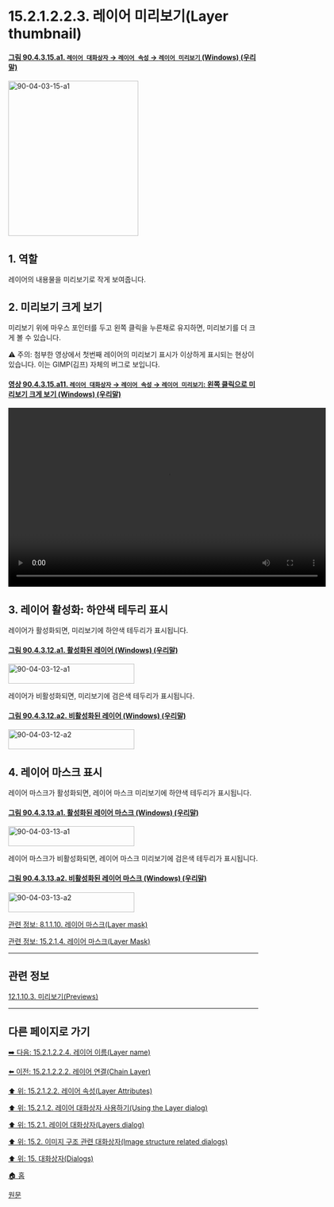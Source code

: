 # 15.2.1.2.2.3. 레이어 미리보기(Layer thumbnail)

<a id="90-04-03-15-a1"></a>

#### [그림 90.4.3.15.a1. `레이어 대화상자` → `레이어 속성` → `레이어 미리보기` (Windows) (우리말)](./90-04-0003-015-layer_thumbnail.md#90-04-03-15-a1)
<img width="262" height="312" alt="90-04-03-15-a1" src="https://github.com/wonder13662/gimp/assets/15767104/c45f1859-9374-43ed-8a4e-4755b02d45f3" />

<a id="15-02-01-02-02-03-s1"></a>

## 1. 역할
레이어의 내용물을 미리보기로 작게 보여줍니다.

<a id="15-02-01-02-02-03-s2"></a>

## 2. 미리보기 크게 보기
미리보기 위에 마우스 포인터를 두고 왼쪽 클릭을 누른채로 유지하면, 미리보기를 더 크게 볼 수 있습니다.

⚠️ 주의: 첨부한 영상에서 첫번째 레이어의 미리보기 표시가 이상하게 표시되는 현상이 있습니다. 이는 GIMP(김프) 자체의 버그로 보입니다.

<a comment="TODO 버그 리포트 필요"></a>

<a id="90-04-03-15-a11"></a>

#### [영상 90.4.3.15.a11. `레이어 대화상자` → `레이어 속성` → `레이어 미리보기`: 왼쪽 클릭으로 미리보기 크게 보기 (Windows) (우리말)](./90-04-0003-015-layer_thumbnail.md#90-04-03-15-a11)
<video controls="controls" width="640" height="360" src="https://github.com/wonder13662/gimp/assets/15767104/cd112409-d136-450d-9d26-0786f6eab2b5"></video>

<a id="15-02-01-02-02-03-s3"></a>

## 3. 레이어 활성화: 하얀색 테두리 표시
레이어가 활성화되면, 미리보기에 하얀색 테두리가 표시됩니다.

<a id="90-04-03-12-a1"></a>

#### [그림 90.4.3.12.a1. 활성화된 레이어 (Windows) (우리말)](./90-04-0003-012-active_layer.md#90-04-03-12-a1)
<img width="254" height="40" alt="90-04-03-12-a1" src="https://github.com/wonder13662/gimp/assets/15767104/c2fae760-5fea-4134-a7f7-dd8b735bf04a" />

레이어가 비활성화되면, 미리보기에 검은색 테두리가 표시됩니다.

<a id="90-04-03-12-a2"></a>

#### [그림 90.4.3.12.a2. 비활성화된 레이어 (Windows) (우리말)](./90-04-0003-012-active_layer.md#90-04-03-12-a2)
<img width="254" height="40" alt="90-04-03-12-a2" src="https://github.com/wonder13662/gimp/assets/15767104/2a9325af-952e-428a-b93b-01d010712edc" />

<a id="15-02-01-02-02-03-s4"></a>

## 4. 레이어 마스크 표시
레이어 마스크가 활성화되면, 레이어 마스크 미리보기에 하얀색 테두리가 표시됩니다.

<a id="90-04-03-13-a1"></a>

#### [그림 90.4.3.13.a1. 활성화된 레이어 마스크 (Windows) (우리말)](./90-04-0003-013-layer_mask.md#90-04-03-13-a1)
<img width="254" height="40" alt="90-04-03-13-a1" src="https://github.com/wonder13662/gimp/assets/15767104/e1f746fb-8074-4aa2-b4d0-92587902aed0" />

레이어 마스크가 비활성화되면, 레이어 마스크 미리보기에 검은색 테두리가 표시됩니다.

<a id="90-04-03-13-a2"></a>

#### [그림 90.4.3.13.a2. 비활성화된 레이어 마스크 (Windows) (우리말)](./90-04-0003-013-layer_mask.md#90-04-03-13-a2)
<img width="254" height="40" alt="90-04-03-13-a2" src="https://github.com/wonder13662/gimp/assets/15767104/20ec58ac-b53f-4a28-b76e-e0e04d34c71b" />


[관련 정보: 8.1.1.10. 레이어 마스크(Layer mask)](./08-01-01-10-layer_mask.md)

[관련 정보: 15.2.1.4. 레이어 마스크(Layer Mask)](./15-02-01-04-00-layer_mask.md)

***

## 관련 정보

[12.1.10.3. 미리보기(Previews)](./12-01-10-03-previews.md)

***

## 다른 페이지로 가기

[➡️ 다음: 15.2.1.2.2.4. 레이어 이름(Layer name)](./15-02-01-02-02-04-layer_name.md)

[⬅️ 이전: 15.2.1.2.2.2. 레이어 연결(Chain Layer)](./15-02-01-02-02-02-chain_layers.md)

[⬆️ 위: 15.2.1.2.2. 레이어 속성(Layer Attributes)](./15-02-01-02-02-00-layer_attributes.md)

[⬆️ 위: 15.2.1.2. 레이어 대화상자 사용하기(Using the Layer dialog)](./15-02-01-02-00-using_the_layer_dialog.md)

[⬆️ 위: 15.2.1. 레이어 대화상자(Layers dialog)](./15-02-01-00-layers_dialog.md)

[⬆️ 위: 15.2. 이미지 구조 관련 대화상자(Image structure related dialogs)](./15-02-00-image-structure-related-dialogs.md)

[⬆️ 위: 15. 대화상자(Dialogs)](./15-00-dialogs.md)

[🏠 홈](./00-home.md)

[원문](https://docs.gimp.org/2.10/ko/gimp-dialogs-structure.html#gimp-layer-attributes)
